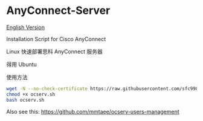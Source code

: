 # AnyConnect-Server

[English Version](/README.EN.md)

Installation Script for Cisco AnyConnect

Linux 快速部署思科 AnyConnect 服务器

得用 Ubuntu

使用方法

```bash
wget -N --no-check-certificate https://raw.githubusercontent.com/sfc9982/AnyConnect-Server/main/ocserv.sh
chmod +x ocserv.sh
bash ocserv.sh
```

Also see this: https://github.com/mmtaee/ocserv-users-management
